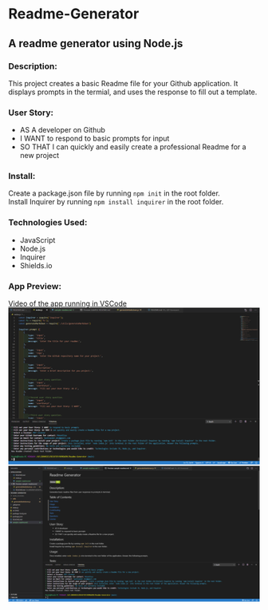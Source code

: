 # Readme-Generator
## A readme generator using Node.js

### Description:
This project creates a basic Readme file for your Github application. It displays prompts in the termial, and uses the response to fill out a template. 

### User Story:
- AS A developer on Github
- I WANT to respond to basic prompts for input
- SO THAT I can quickly and easily create a professional Readme for a new project

### Install:
Create a package.json file by running `npm init` in the root folder.<br>
Install Inquirer by running `npm install inquirer` in the root folder.

### Technologies Used:
- JavaScript
- Node.js
- Inquirer
- Shields.io

### App Preview:
[Video of the app running in VSCode](https://drive.google.com/file/d/1VuEWL-9JsZqcP2GpLFsRK5DraWblc4mC/view?usp=sharing)<br>
![Image of project running in VSCode terminal.](./assets/preview1.png)<br>
![Second Image of project running in VSCode terminal.](./assets/preview2.png)<br>